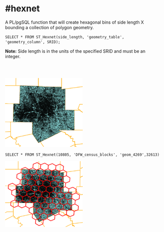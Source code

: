 #hexnet
======
A PL/pgSQL function that will create hexagonal bins of side length X bounding a collection of polygon geometry.

```PostgreSQL
SELECT * FROM ST_Hexnet(side_length, 'geometry_table', 'geometry_column', SRID);
```

**Note:** Side length is in the units of the specified SRID and must be an integer.

<br><br>

<img src="https://raw.githubusercontent.com/DallasMorningNews/hexnet/master/dallas.png" width="350px" style="max-width:50%;">

```PostgreSQL
SELECT * FROM ST_Hexnet(10805, 'DFW_census_blocks', 'geom_4269',32613)
```

<img src="https://raw.githubusercontent.com/DallasMorningNews/hexnet/master/dallas_hex.png" width="350px" style="max-width:50%;">
